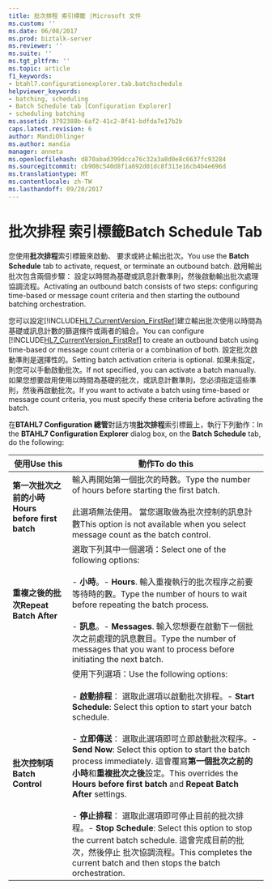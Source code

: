 ```yaml
---
title: 批次排程 索引標籤 |Microsoft 文件
ms.custom: ''
ms.date: 06/08/2017
ms.prod: biztalk-server
ms.reviewer: ''
ms.suite: ''
ms.tgt_pltfrm: ''
ms.topic: article
f1_keywords:
- btahl7.configurationexplorer.tab.batchschedule
helpviewer_keywords:
- batching, scheduling
- Batch Schedule tab [Configuration Explorer]
- scheduling batching
ms.assetid: 3792388b-6af2-41c2-8f41-bdfda7e17b2b
caps.latest.revision: 6
author: MandiOhlinger
ms.author: mandia
manager: anneta
ms.openlocfilehash: d870abad399dcca76c32a3a8d0e8c6637fc93284
ms.sourcegitcommit: cb908c540d8f1a692d01dc8f313e16cb4b4e696d
ms.translationtype: MT
ms.contentlocale: zh-TW
ms.lasthandoff: 09/20/2017
---
```

# <a name="batch-schedule-tab"></a><span data-ttu-id="b3eeb-102">批次排程 索引標籤</span><span class="sxs-lookup"><span data-stu-id="b3eeb-102">Batch Schedule Tab</span></span>
<span data-ttu-id="b3eeb-103">您使用**批次排程**索引標籤來啟動、 要求或終止輸出批次。</span><span class="sxs-lookup"><span data-stu-id="b3eeb-103">You use the **Batch Schedule** tab to activate, request, or terminate an outbound batch.</span></span> <span data-ttu-id="b3eeb-104">啟用輸出批次包含兩個步驟： 設定以時間為基礎或訊息計數準則，然後啟動輸出批次處理協調流程。</span><span class="sxs-lookup"><span data-stu-id="b3eeb-104">Activating an outbound batch consists of two steps: configuring time-based or message count criteria and then starting the outbound batching orchestration.</span></span>  
  
 <span data-ttu-id="b3eeb-105">您可以設定[!INCLUDE[HL7_CurrentVersion_FirstRef](../../includes/hl7-currentversion-firstref-md.md)]建立輸出批次使用以時間為基礎或訊息計數的篩選條件或兩者的組合。</span><span class="sxs-lookup"><span data-stu-id="b3eeb-105">You can configure [!INCLUDE[HL7_CurrentVersion_FirstRef](../../includes/hl7-currentversion-firstref-md.md)] to create an outbound batch using time-based or message count criteria or a combination of both.</span></span> <span data-ttu-id="b3eeb-106">設定批次啟動準則是選擇性的。</span><span class="sxs-lookup"><span data-stu-id="b3eeb-106">Setting batch activation criteria is optional.</span></span> <span data-ttu-id="b3eeb-107">如果未指定，則您可以手動啟動批次。</span><span class="sxs-lookup"><span data-stu-id="b3eeb-107">If not specified, you can activate a batch manually.</span></span> <span data-ttu-id="b3eeb-108">如果您想要啟用使用以時間為基礎的批次，或訊息計數準則，您必須指定這些準則，然後再啟動批次。</span><span class="sxs-lookup"><span data-stu-id="b3eeb-108">If you want to activate a batch using time-based or message count criteria, you must specify these criteria before activating the batch.</span></span>  
  
 <span data-ttu-id="b3eeb-109">在**BTAHL7 Configuration 總管**對話方塊**批次排程**索引標籤上，執行下列動作：</span><span class="sxs-lookup"><span data-stu-id="b3eeb-109">In the **BTAHL7 Configuration Explorer** dialog box, on the **Batch Schedule** tab, do the following:</span></span>  
  
|<span data-ttu-id="b3eeb-110">使用</span><span class="sxs-lookup"><span data-stu-id="b3eeb-110">Use this</span></span>|<span data-ttu-id="b3eeb-111">動作</span><span class="sxs-lookup"><span data-stu-id="b3eeb-111">To do this</span></span>|  
|--------------|----------------|  
|<span data-ttu-id="b3eeb-112">**第一次批次之前的小時**</span><span class="sxs-lookup"><span data-stu-id="b3eeb-112">**Hours before first batch**</span></span>|<span data-ttu-id="b3eeb-113">輸入再開始第一個批次的時數。</span><span class="sxs-lookup"><span data-stu-id="b3eeb-113">Type the number of hours before starting the first batch.</span></span><br /><br /> <span data-ttu-id="b3eeb-114">此選項無法使用。 當您選取做為批次控制的訊息計數</span><span class="sxs-lookup"><span data-stu-id="b3eeb-114">This option is not available when you select message count as the batch control.</span></span>|  
|<span data-ttu-id="b3eeb-115">**重複之後的批次**</span><span class="sxs-lookup"><span data-stu-id="b3eeb-115">**Repeat Batch After**</span></span>|<span data-ttu-id="b3eeb-116">選取下列其中一個選項：</span><span class="sxs-lookup"><span data-stu-id="b3eeb-116">Select one of the following options:</span></span><br /><br /> <span data-ttu-id="b3eeb-117">-                   **小時**。</span><span class="sxs-lookup"><span data-stu-id="b3eeb-117">-                   **Hours**.</span></span> <span data-ttu-id="b3eeb-118">輸入重複執行的批次程序之前要等待時的數。</span><span class="sxs-lookup"><span data-stu-id="b3eeb-118">Type the number of hours to wait before repeating the batch process.</span></span><br /><br /> <span data-ttu-id="b3eeb-119">-                   **訊息**。</span><span class="sxs-lookup"><span data-stu-id="b3eeb-119">-                   **Messages**.</span></span> <span data-ttu-id="b3eeb-120">輸入您想要在啟動下一個批次之前處理的訊息數目。</span><span class="sxs-lookup"><span data-stu-id="b3eeb-120">Type the number of messages that you want to process before initiating the next batch.</span></span>|  
|<span data-ttu-id="b3eeb-121">**批次控制項**</span><span class="sxs-lookup"><span data-stu-id="b3eeb-121">**Batch Control**</span></span>|<span data-ttu-id="b3eeb-122">使用下列選項：</span><span class="sxs-lookup"><span data-stu-id="b3eeb-122">Use the following options:</span></span><br /><br /> <span data-ttu-id="b3eeb-123">-                   **啟動排程**： 選取此選項以啟動批次排程。</span><span class="sxs-lookup"><span data-stu-id="b3eeb-123">-                   **Start Schedule**: Select this option to start your batch schedule.</span></span><br /><br /> <span data-ttu-id="b3eeb-124">-                   **立即傳送**： 選取此選項即可立即啟動批次程序。</span><span class="sxs-lookup"><span data-stu-id="b3eeb-124">-                   **Send Now**: Select this option to start the batch process immediately.</span></span> <span data-ttu-id="b3eeb-125">這會覆寫**第一個批次之前的小時**和**重複批次之後**設定。</span><span class="sxs-lookup"><span data-stu-id="b3eeb-125">This overrides the **Hours before first batch** and **Repeat Batch After** settings.</span></span><br /><br /> <span data-ttu-id="b3eeb-126">-                   **停止排程**： 選取此選項即可停止目前的批次排程。</span><span class="sxs-lookup"><span data-stu-id="b3eeb-126">-                   **Stop Schedule**: Select this option to stop the current batch schedule.</span></span> <span data-ttu-id="b3eeb-127">這會完成目前的批次，然後停止 批次協調流程。</span><span class="sxs-lookup"><span data-stu-id="b3eeb-127">This completes the current batch and then stops the batch orchestration.</span></span>|